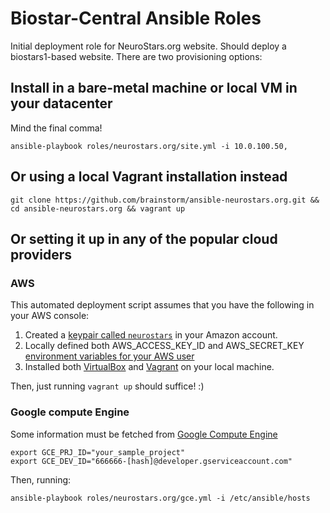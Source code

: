 Biostar-Central Ansible Roles
=============================

Initial deployment role for NeuroStars.org website. Should deploy a biostars1-based website. There are two provisioning options:

## Install in a bare-metal machine or local VM in your datacenter

Mind the final comma!

```
ansible-playbook roles/neurostars.org/site.yml -i 10.0.100.50,
```

## Or using a local Vagrant installation instead

```
git clone https://github.com/brainstorm/ansible-neurostars.org.git && cd ansible-neurostars.org && vagrant up
```

## Or setting it up in any of the popular cloud providers

### AWS

This automated deployment script assumes that you have the following in your AWS console:

1. Created a [keypair called `neurostars`](https://console.aws.amazon.com/ec2/v2/home?region=eu-west-1#KeyPairs:) in your Amazon account.
2. Locally defined both AWS_ACCESS_KEY_ID and AWS_SECRET_KEY [environment variables for your AWS user](https://console.aws.amazon.com/iam/home?region=eu-west-1#users)
3. Installed both [VirtualBox](https://www.virtualbox.org/) and [Vagrant](http://www.vagrantup.com/) on your local machine.

Then, just running `vagrant up` should suffice! :)

### Google compute Engine

Some information must be fetched from [Google Compute Engine](https://console.developers.google.com/project)

```
export GCE_PRJ_ID="your_sample_project"
export GCE_DEV_ID="666666-[hash]@developer.gserviceaccount.com"
```

Then, running:

```
ansible-playbook roles/neurostars.org/gce.yml -i /etc/ansible/hosts
```
